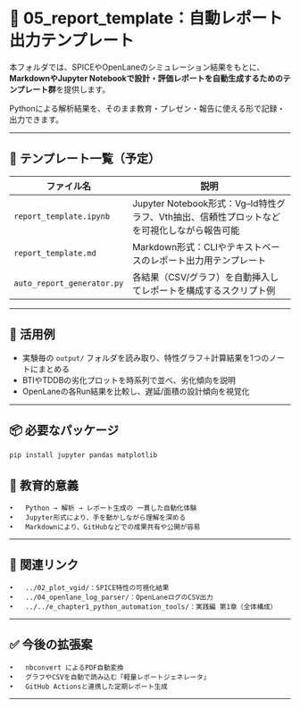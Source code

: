 # 📝 05_report_template：自動レポート出力テンプレート

本フォルダでは、SPICEやOpenLaneのシミュレーション結果をもとに、**MarkdownやJupyter Notebookで設計・評価レポートを自動生成するためのテンプレート群**を提供します。

Pythonによる解析結果を、そのまま教育・プレゼン・報告に使える形で記録・出力できます。

---

## 📄 テンプレート一覧（予定）

| ファイル名 | 説明 |
|------------|------|
| `report_template.ipynb` | Jupyter Notebook形式：Vg–Id特性グラフ、Vth抽出、信頼性プロットなどを可視化しながら報告可能 |
| `report_template.md` | Markdown形式：CLIやテキストベースのレポート出力用テンプレート |
| `auto_report_generator.py` | 各結果（CSV/グラフ）を自動挿入してレポートを構成するスクリプト例 |

---

## 🧰 活用例

- 実験毎の `output/` フォルダを読み取り、特性グラフ＋計算結果を1つのノートにまとめる
- BTIやTDDBの劣化プロットを時系列で並べ、劣化傾向を説明
- OpenLaneの各Run結果を比較し、遅延/面積の設計傾向を視覚化

---

## 📦 必要なパッケージ

```bash
pip install jupyter pandas matplotlib
```

## 📌 教育的意義
	•	Python → 解析 → レポート生成の 一貫した自動化体験
	•	Jupyter形式により、手を動かしながら理解を深める
	•	Markdownにより、GitHubなどでの成果共有や公開が容易

---

## 🔗 関連リンク
	•	../02_plot_vgid/：SPICE特性の可視化結果
	•	../04_openlane_log_parser/：OpenLaneログのCSV出力
	•	../../e_chapter1_python_automation_tools/：実践編 第1章（全体構成）

---

## ✅ 今後の拡張案
	•	nbconvert によるPDF自動変換
	•	グラフやCSVを自動で読み込む「軽量レポートジェネレータ」
	•	GitHub Actionsと連携した定期レポート生成

---
